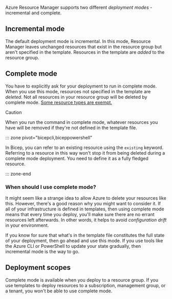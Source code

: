 Azure Resource Manager supports two different *deployment modes* - incremental and complete.

## Incremental mode

The default deployment mode is incremental. In this mode, Resource Manager leaves unchanged resources that exist in the resource group but aren't specified in the template. Resources in the template are *added* to the resource group.

## Complete mode

You have to explicitly ask for your deployment to run in complete mode. When you use this mode, resources not specified in the template are *deleted*. Not all resources in your resource group will be deleted by complete mode. [Some resource types are exempt.](/azure/azure-resource-manager/templates/complete-mode-deletion)

> [!CAUTION]
> When you run the command in complete mode, whatever resources you have will be removed if they're not defined in the template file.

::: zone pivot="bicepcli,biceppowershell"

In Bicep, you can refer to an existing resource using the `existing` keyword. Referring to a resource in this way won't stop it from being deleted during a complete mode deployment. You need to define it as a fully fledged resource.

::: zone-end

### When should I use complete mode?

It might seem like a strange idea to allow Azure to delete your resources like this. However, there's a good reason why you might want to consider it. If all of your infrastructure is defined in templates, then using complete mode means that every time you deploy, you'll make sure there are no errant resources left afterwards. In other words, it helps to avoid *configuration drift* in your environment.

If you know for sure that what's in the template file constitutes the full state of your deployment, then go ahead and use this mode. If you use tools like the Azure CLI or PowerShell to update your state gradually, then incremental mode is the way to go.

## Deployment scopes

Complete mode is available when you deploy to a resource group. If you use templates to deploy resources to a subscription, management group, or a tenant, you won't be able to use complete mode.

